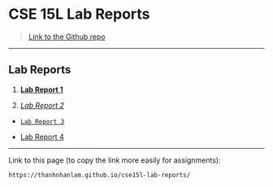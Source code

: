 # CSE 15L Lab Reports

> [Link to the Github repo][Github Repo]

---

## Lab Reports

1. [__Lab Report 1__][Lab Report 1]

2. [*Lab Report 2*][Lab Report 2]

* [`Lab Report 3`][Lab Report 3]

* [Lab Report 4][Lab Report 4]

***

Link to this page (to copy the link more easily for assignments): 
```
https://thanhnhanlam.github.io/cse15l-lab-reports/
```

[Github Repo]: https://github.com/thanhnhanlam/cse15l-lab-reports.git
[Lab Report 1]: lab-report-1/lab-report-1-week-2.html
[Lab Report 2]: https://thanhnhanlam.github.io/cse15l-lab-reports/lab-report-2/lab-report-2-week-4.html
[Lab Report 3]: https://thanhnhanlam.github.io/cse15l-lab-reports/lab-report-3/lab-report-3-week-6.html
[Lab Report 4]: https://thanhnhanlam.github.io/cse15l-lab-reports/lab-report-4/lab-report-4-week-8.html
